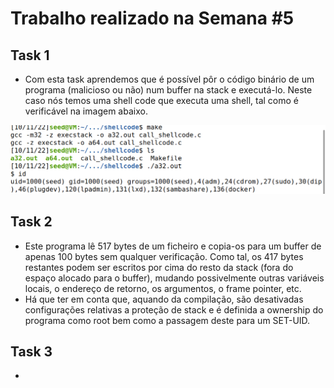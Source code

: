 # Trabalho realizado na Semana #5

## Task 1

- Com esta task aprendemos que é possível pôr o código binário de um programa (malicioso ou não) num buffer na stack e executá-lo. Neste caso nós temos uma shell code que executa uma shell, tal como é verificável na imagem abaixo. 

![img](/images/LOGBOOK5-1.png)  

## Task 2  

- Este programa lê 517 bytes de um ficheiro e copia-os para um buffer de apenas 100 bytes sem qualquer verificação. Como tal, os 417 bytes restantes podem ser escritos por cima do resto da stack (fora do espaço alocado para o buffer), mudando possivelmente outras variáveis locais, o endereço de retorno, os argumentos, o frame pointer, etc.
- Há que ter em conta que, aquando da compilação, são desativadas configurações relativas a proteção de stack e é definida a ownership do programa como root bem como a passagem deste para um SET-UID. 

## Task 3

- 
